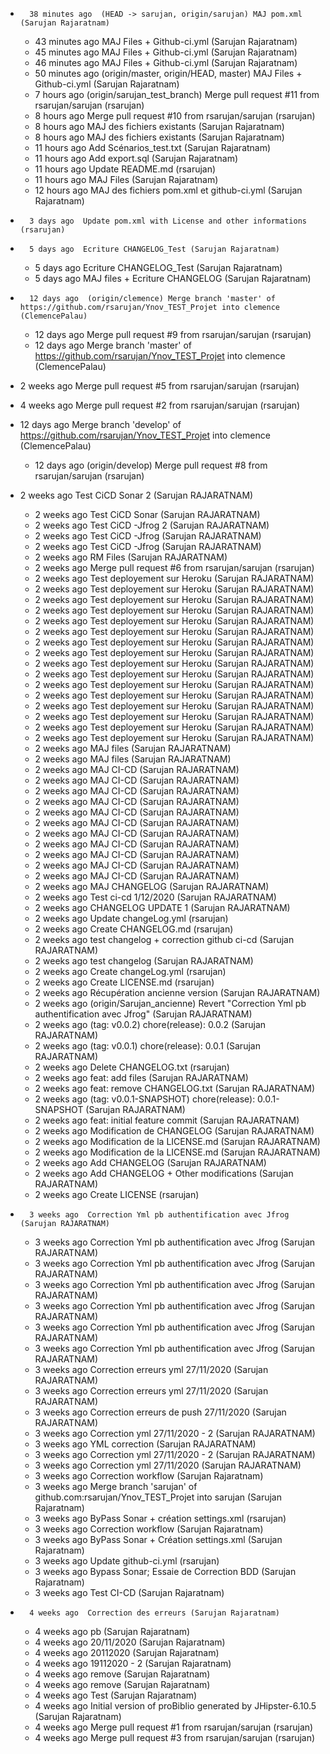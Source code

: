 -		38 minutes ago  (HEAD -> sarujan, origin/sarujan) MAJ pom.xml (Sarujan Rajaratnam)
	 -  43 minutes ago  MAJ Files + Github-ci.yml (Sarujan Rajaratnam)
	 -  45 minutes ago  MAJ Files + Github-ci.yml (Sarujan Rajaratnam)
	 -  46 minutes ago  MAJ Files + Github-ci.yml (Sarujan Rajaratnam)
	 -  50 minutes ago  (origin/master, origin/HEAD, master) MAJ Files + Github-ci.yml (Sarujan Rajaratnam)
	 -  7 hours ago  (origin/sarujan_test_branch) Merge pull request #11 from rsarujan/sarujan (rsarujan)
	 -  8 hours ago  Merge pull request #10 from rsarujan/sarujan (rsarujan)
	 -  8 hours ago  MAJ des fichiers existants (Sarujan Rajaratnam)
	 -  8 hours ago  MAJ des fichiers existants (Sarujan Rajaratnam)
	 -  11 hours ago  Add Scénarios_test.txt (Sarujan Rajaratnam)
	 -  11 hours ago  Add export.sql (Sarujan Rajaratnam)
	 -  11 hours ago  Update README.md (rsarujan)
	 -  11 hours ago  MAJ Files (Sarujan Rajaratnam)
	 -  12 hours ago  MAJ des fichiers pom.xml et github-ci.yml (Sarujan Rajaratnam) 
   
-		3 days ago  Update pom.xml with License and other informations (rsarujan)
-		5 days ago  Ecriture CHANGELOG_Test (Sarujan Rajaratnam)
	 -  5 days ago  Ecriture CHANGELOG_Test (Sarujan Rajaratnam)
	 -  5 days ago  MAJ files + Ecriture CHANGELOG (Sarujan Rajaratnam)

-		12 days ago  (origin/clemence) Merge branch 'master' of https://github.com/rsarujan/Ynov_TEST_Projet into clemence (ClemencePalau)
	    
	-	12 days ago  Merge pull request #9 from rsarujan/sarujan (rsarujan)
	-	12 days ago  Merge branch 'master' of https://github.com/rsarujan/Ynov_TEST_Projet into clemence (ClemencePalau)

-	2 weeks ago  Merge pull request #5 from rsarujan/sarujan (rsarujan)
    
-	4 weeks ago  Merge pull request #2 from rsarujan/sarujan (rsarujan)
     
-  	12 days ago  Merge branch 'develop' of https://github.com/rsarujan/Ynov_TEST_Projet into clemence (ClemencePalau)
      
	 -  12 days ago  (origin/develop) Merge pull request #8 from rsarujan/sarujan (rsarujan)


-	 2 weeks ago  Test CiCD Sonar 2 (Sarujan RAJARATNAM)
	 -  2 weeks ago  Test CiCD Sonar (Sarujan RAJARATNAM)
	 -  2 weeks ago  Test CiCD -Jfrog 2 (Sarujan RAJARATNAM)
	 -  2 weeks ago  Test CiCD -Jfrog (Sarujan RAJARATNAM)
	 -  2 weeks ago  Test CiCD -Jfrog (Sarujan RAJARATNAM)
	 -  2 weeks ago  RM Files (Sarujan RAJARATNAM)
	 -  2 weeks ago  Merge pull request #6 from rsarujan/sarujan (rsarujan)
	 -  2 weeks ago  Test deployement sur Heroku (Sarujan RAJARATNAM)
	 -  2 weeks ago  Test deployement sur Heroku (Sarujan RAJARATNAM)
	 -  2 weeks ago  Test deployement sur Heroku (Sarujan RAJARATNAM)
	 -  2 weeks ago  Test deployement sur Heroku (Sarujan RAJARATNAM)
	 -  2 weeks ago  Test deployement sur Heroku (Sarujan RAJARATNAM)
	 -  2 weeks ago  Test deployement sur Heroku (Sarujan RAJARATNAM)
	 -  2 weeks ago  Test deployement sur Heroku (Sarujan RAJARATNAM)
	 -  2 weeks ago  Test deployement sur Heroku (Sarujan RAJARATNAM)
	 -  2 weeks ago  Test deployement sur Heroku (Sarujan RAJARATNAM)
	 -  2 weeks ago  Test deployement sur Heroku (Sarujan RAJARATNAM)
	 -  2 weeks ago  Test deployement sur Heroku (Sarujan RAJARATNAM)
	 -  2 weeks ago  Test deployement sur Heroku (Sarujan RAJARATNAM)
	 -  2 weeks ago  Test deployement sur Heroku (Sarujan RAJARATNAM)
	 -  2 weeks ago  Test deployement sur Heroku (Sarujan RAJARATNAM)
	 -  2 weeks ago  Test deployement sur Heroku (Sarujan RAJARATNAM)
	 -  2 weeks ago  Test deployement sur Heroku (Sarujan RAJARATNAM)
	 -  2 weeks ago  MAJ files (Sarujan RAJARATNAM)
	 -  2 weeks ago  MAJ files (Sarujan RAJARATNAM)
	 -  2 weeks ago  MAJ CI-CD (Sarujan RAJARATNAM)
	 -  2 weeks ago  MAJ CI-CD (Sarujan RAJARATNAM)
	 -  2 weeks ago  MAJ CI-CD (Sarujan RAJARATNAM)
	 -  2 weeks ago  MAJ CI-CD (Sarujan RAJARATNAM)
	 -  2 weeks ago  MAJ CI-CD (Sarujan RAJARATNAM)
	 -  2 weeks ago  MAJ CI-CD (Sarujan RAJARATNAM)
	 -  2 weeks ago  MAJ CI-CD (Sarujan RAJARATNAM)
	 -  2 weeks ago  MAJ CI-CD (Sarujan RAJARATNAM)
	 -  2 weeks ago  MAJ CI-CD (Sarujan RAJARATNAM)
	 -  2 weeks ago  MAJ CI-CD (Sarujan RAJARATNAM)
	 -  2 weeks ago  MAJ CI-CD (Sarujan RAJARATNAM)
	 -  2 weeks ago  MAJ CHANGELOG (Sarujan RAJARATNAM)
	 -  2 weeks ago  Test ci-cd 1/12/2020 (Sarujan RAJARATNAM)
	 -  2 weeks ago  CHANGELOG UPDATE 1 (Sarujan RAJARATNAM)
	 -  2 weeks ago  Update changeLog.yml (rsarujan)
	 -  2 weeks ago  Create CHANGELOG.md (rsarujan)
	 -  2 weeks ago  test changelog + correction github ci-cd (Sarujan RAJARATNAM)
	 -  2 weeks ago  test changelog (Sarujan RAJARATNAM)
	 -  2 weeks ago  Create changeLog.yml (rsarujan)
	 -  2 weeks ago  Create LICENSE.md (rsarujan)
	 -  2 weeks ago  Récupération ancienne version (Sarujan RAJARATNAM)
	 -  2 weeks ago  (origin/Sarujan_ancienne) Revert "Correction Yml pb authentification avec Jfrog" (Sarujan RAJARATNAM)
	 -  2 weeks ago  (tag: v0.0.2) chore(release): 0.0.2 (Sarujan RAJARATNAM)
	 -  2 weeks ago  (tag: v0.0.1) chore(release): 0.0.1 (Sarujan RAJARATNAM)
	 -  2 weeks ago  Delete CHANGELOG.txt (rsarujan)
	 -  2 weeks ago  feat: add files (Sarujan RAJARATNAM)
	 -  2 weeks ago  feat: remove CHANGELOG.txt (Sarujan RAJARATNAM)
	 -  2 weeks ago  (tag: v0.0.1-SNAPSHOT) chore(release): 0.0.1-SNAPSHOT (Sarujan RAJARATNAM)
	 -  2 weeks ago  feat: initial feature commit (Sarujan RAJARATNAM)
	 -  2 weeks ago  Modification de CHANGELOG (Sarujan RAJARATNAM)
	 -  2 weeks ago  Modification de la LICENSE.md (Sarujan RAJARATNAM)
	 -  2 weeks ago  Modification de la LICENSE.md (Sarujan RAJARATNAM)
	 -  2 weeks ago  Add CHANGELOG (Sarujan RAJARATNAM)
	 -  2 weeks ago  Add CHANGELOG + Other modifications (Sarujan RAJARATNAM)
	 -  2 weeks ago  Create LICENSE (rsarujan)
 
-	    3 weeks ago  Correction Yml pb authentification avec Jfrog (Sarujan RAJARATNAM)
	 -  3 weeks ago  Correction Yml pb authentification avec Jfrog (Sarujan RAJARATNAM)
	 -  3 weeks ago  Correction Yml pb authentification avec Jfrog (Sarujan RAJARATNAM)
	 -  3 weeks ago  Correction Yml pb authentification avec Jfrog (Sarujan RAJARATNAM)
	 -  3 weeks ago  Correction Yml pb authentification avec Jfrog (Sarujan RAJARATNAM)
	 -  3 weeks ago  Correction Yml pb authentification avec Jfrog (Sarujan RAJARATNAM)
	 -  3 weeks ago  Correction Yml pb authentification avec Jfrog (Sarujan RAJARATNAM)
	 -  3 weeks ago  Correction erreurs yml 27/11/2020 (Sarujan RAJARATNAM)
	 -  3 weeks ago  Correction erreurs yml 27/11/2020 (Sarujan RAJARATNAM)
	 -  3 weeks ago  Correction erreurs de push 27/11/2020 (Sarujan RAJARATNAM)
	 -  3 weeks ago  Correction yml 27/11/2020 - 2 (Sarujan RAJARATNAM)
	 -  3 weeks ago  YML correction (Sarujan RAJARATNAM)
	 -  3 weeks ago  Correction yml 27/11/2020 - 2 (Sarujan RAJARATNAM)
	 -  3 weeks ago  Correction yml 27/11/2020 (Sarujan RAJARATNAM)
	 -  3 weeks ago  Correction workflow (Sarujan Rajaratnam)
	 -  3 weeks ago  Merge branch 'sarujan' of github.com:rsarujan/Ynov_TEST_Projet into sarujan (Sarujan Rajaratnam)
	 -  3 weeks ago  ByPass Sonar + création settings.xml (rsarujan)
	 -  3 weeks ago  Correction workflow (Sarujan Rajaratnam)
	 -  3 weeks ago  ByPass Sonar + Création settings.xml (Sarujan Rajaratnam)
	 -  3 weeks ago  Update github-ci.yml (rsarujan)
	 -  3 weeks ago  Bypass Sonar; Essaie de Correction BDD (Sarujan Rajaratnam)
	 -  3 weeks ago  Test CI-CD (Sarujan Rajaratnam)

-		4 weeks ago  Correction des erreurs (Sarujan Rajaratnam)
     -  4 weeks ago  pb (Sarujan Rajaratnam)
     -  4 weeks ago  20/11/2020 (Sarujan Rajaratnam)
     -  4 weeks ago  20112020 (Sarujan Rajaratnam)
     -  4 weeks ago  19112020 - 2 (Sarujan Rajaratnam)
     -  4 weeks ago  remove (Sarujan Rajaratnam)
     -  4 weeks ago  remove (Sarujan Rajaratnam)
     -  4 weeks ago  Test (Sarujan Rajaratnam)
     -  4 weeks ago  Initial version of proBiblio generated by JHipster-6.10.5 (Sarujan Rajaratnam)
     -  4 weeks ago  Merge pull request #1 from rsarujan/sarujan (rsarujan)
     -  4 weeks ago  Merge pull request #3 from rsarujan/sarujan (rsarujan)  